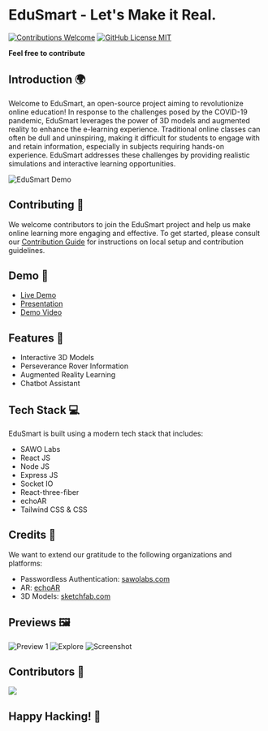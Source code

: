 # EduSmart - Let's Make it Real.

[![Contributions Welcome](https://img.shields.io/badge/contributions-welcome-brightgreen?style=for-the-badge&labelColor=black&logo=github)](#contributing)
[![GitHub License MIT](https://img.shields.io/github/license/gauravsinhaweb/EduSmart?style=for-the-badge&labelColor=black&logo=github)](https://github.com/gauravsinhaweb/EduSmart/blob/master/LICENSE)


**Feel free to contribute**

## Introduction 🌍
Welcome to EduSmart, an open-source project aiming to revolutionize online education! In response to the challenges posed by the COVID-19 pandemic, EduSmart leverages the power of 3D models and augmented reality to enhance the e-learning experience. Traditional online classes can often be dull and uninspiring, making it difficult for students to engage with and retain information, especially in subjects requiring hands-on experience. EduSmart addresses these challenges by providing realistic simulations and interactive learning opportunities.

![EduSmart Demo](https://user-images.githubusercontent.com/64855593/132103582-1ef1652d-a5da-4dbc-ba45-ae4ee4b4e640.gif)

## Contributing 🤝
We welcome contributors to join the EduSmart project and help us make online learning more engaging and effective. To get started, please consult our [Contribution Guide](CONTRIBUTING.md) for instructions on local setup and contribution guidelines.

## Demo 🎥
- [Live Demo](https://edu-smart.vercel.app/)
- [Presentation](https://www.canva.com/design/DAEpFl8JPvs/4wUFIgirVNxxOuMvdLS7MQ/view?utm_content=DAEpFl8JPvs&utm_campaign=designshare&utm_medium=link&utm_source=sharebutton)
- [Demo Video](https://youtu.be/WpuTS0YcoEQ)

## Features 🚀
- Interactive 3D Models
- Perseverance Rover Information
- Augmented Reality Learning
- Chatbot Assistant

## Tech Stack 💻
EduSmart is built using a modern tech stack that includes:
- SAWO Labs
- React JS
- Node JS
- Express JS
- Socket IO
- React-three-fiber
- echoAR
- Tailwind CSS & CSS

## Credits 🤝
We want to extend our gratitude to the following organizations and platforms:
- Passwordless Authentication: [sawolabs.com](https://sawolabs.com/)
- AR: [echoAR](https://www.echoar.xyz/)
- 3D Models: [sketchfab.com](https://sketchfab.com)

## Previews 🖼️
![Preview 1](https://user-images.githubusercontent.com/75125943/135756188-d82bc259-4c02-4c18-b6bf-11189b980bed.PNG)
![Explore](https://user-images.githubusercontent.com/75125943/136646832-4a020da9-72df-4dc3-a3ca-906950571cf9.png)
![Screenshot](https://user-images.githubusercontent.com/75125943/136646853-019d8f87-f7e1-44db-9b6b-27f9775f8a64.png)

## Contributors 👥
<a href="https://github.com/gauravsinhaweb/EduSmart/graphs/contributors">
  <img src="https://contrib.rocks/image?repo=gauravsinhaweb/EduSmart" />
</a>


## Happy Hacking! 🚀
